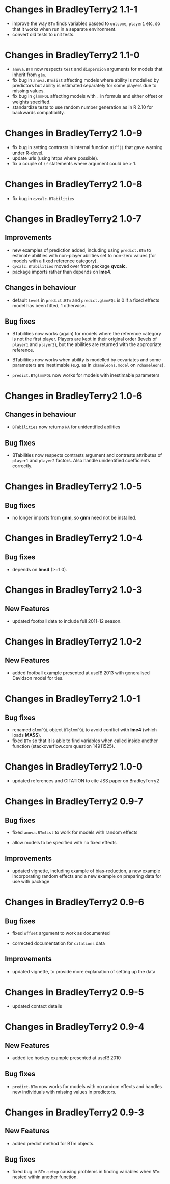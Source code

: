 Changes in BradleyTerry2 1.1-1
==============================

 * improve the way `BTm` finds variables passed to `outcome`, `player1` etc, so that it works when run in a separate environment.
 * convert old tests to unit tests.

Changes in BradleyTerry2 1.1-0
==============================

 * `anova.BTm` now respects `test` and `dispersion` arguments for models that inherit from `glm`.
 * fix bug in `anova.BTmlist` affecting models where ability is modelled by predictors but ability is estimated separately for some players due to missing values. 
 * fix bug in `glmmPQL` affecting models with `.` in formula and either offset or weights specified.
 * standardize tests to use random number generation as in R 2.10 for backwards compatibility.
 
Changes in BradleyTerry2 1.0-9
==============================

 * fix bug in setting contrasts in internal function `Diff()` that gave warning under R-devel.
 * update urls (using https where possible).
 * fix a couple of `if` statements where argument could be > 1.
 
Changes in BradleyTerry2 1.0-8
==============================

 * fix bug in `qvcalc.BTabilities`
 
Changes in BradleyTerry2 1.0-7
==============================

Improvements
------------

 * 	new examples of prediction added, including using `predict.BTm` to estimate 
    abilities with non-player abilities set to non-zero values (for models with 
    a fixed reference category).
 *  `qvcalc.BTabilities` moved over from package **qvcalc**.
 *  package imports rather than depends on **lme4**.

Changes in behaviour
--------------------

 * 	default `level` in `predict.BTm` and `predict.glmmPQL` is 0 if a fixed 
    effects model has been fitted, 1 otherwise.
        
Bug fixes
---------

 * 	BTabilities now works (again) for models where the reference category is
    not the first player. Players are kept in their original order (levels 
    of `player1` and `player2`), but the abilities are returned with the 
    appropriate reference.
        
 *  BTabilities now works when ability is modelled by covariates and some
    parameters are inestimable (e.g. as in `chameleons.model` on `?chameleons`).
        
 *  `predict.BTglmmPQL` now works for models with inestimable parameters
	
Changes in BradleyTerry2 1.0-6
==============================

Changes in behaviour
--------------------

 * 	`BTabilities` now returns `NA` for unidentified abilities

Bug fixes
---------

 * 	BTabilities now respects contrasts argument and contrasts attributes of
    `player1` and `player2` factors. Also handle unidentified coefficients 
	correctly.


Changes in BradleyTerry2 1.0-5
==============================

Bug fixes
---------

 * 	no longer imports from **gnm**, so **gnm** need not be installed.


Changes in BradleyTerry2 1.0-4
==============================

Bug fixes
---------

 * 	depends on **lme4** (>=1.0).


Changes in BradleyTerry2 1.0-3
==============================

New Features
------------

 * 	updated football data to include full 2011-12 season.


Changes in BradleyTerry2 1.0-2
==============================

New Features
------------

 * 	added football example presented at useR! 2013 with generalised
    Davidson model for ties.


Changes in BradleyTerry2 1.0-1
==============================

Bug fixes
---------

 * 	renamed `glmmPQL` object `BTglmmPQL` to avoid conflict with **lme4** 
    (which loads **MASS**).
 * 	fixed `BTm` so that it is able to find variables when called inside
    another function (stackoverflow.com question 14911525).


Changes in BradleyTerry2 1.0-0
==============================

 * 	updated references and CITATION to cite JSS paper on 
    BradleyTerry2	


Changes in BradleyTerry2 0.9-7
==============================

Bug fixes
---------

 * 	fixed `anova.BTmlist` to work for models with random effects

 *  allow models to be specified with no fixed effects


Improvements
------------

 * 	updated vignette, including example of bias-reduction, a new example 
    incorporating random effects and a new example on preparing data for use 
    with package


Changes in BradleyTerry2 0.9-6
==============================

Bug fixes
---------

 * 	fixed `offset` argument to work as documented

 * 	corrected documentation for `citations` data

Improvements
------------

 * 	updated vignette, to provide more explanation of setting up the data


Changes in BradleyTerry2 0.9-5
==============================

 * updated  contact details

Changes in BradleyTerry2 0.9-4
==============================

New Features
------------

 * 	added ice hockey example presented at useR! 2010

Bug fixes
---------

 * 	`predict.BTm` now works for models with no random effects and handles
   	new individuals with missing values in predictors. 


Changes in BradleyTerry2 0.9-3
=============================

New Features
------------

 * 	added predict method for BTm objects.

Bug fixes
---------

 * 	fixed bug in `BTm.setup` causing problems in finding variables when `BTm`
    nested within another function.
